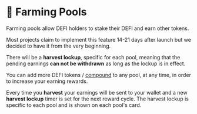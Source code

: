 # 🌾 Farming Pools

Farming pools allow DEFI holders to stake their DEFI and earn other tokens.

Most projects claim to implement this feature 14-21 days after launch but we decided to have it from the very beginning.

There will be a **harvest lockup**, specific for each pool, meaning that the pending earnings **can not be withdrawn** as long as the lockup is in effect.

You can add more DEFI tokens / [compound](compound-farms-pools.md) to any pool, at any time, in order to increase your earning rewards.

Every time you **harvest** your earnings will be sent to your wallet and a new **harvest lockup** timer is set for the next reward cycle. The harvest lockup is specific to each pool and is shown on each pool's card.

